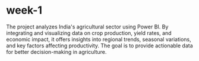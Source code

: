# week-1
The project analyzes India's agricultural sector using Power BI. By integrating and visualizing data on crop production, yield rates, and economic impact, it offers insights into regional trends, seasonal variations, and key factors affecting productivity. The goal is to provide actionable data for better decision-making in agriculture.
